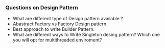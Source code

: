 ### Questions on Design Pattern

* What are different type of Design pattern available ?
* Abastract Factory vs Factory Design pattern.
* Best approach to write Builder Pattern.
* What are different ways to Write Singleton desing pattern? 
  Which one you will opt for multithreaded enviroment?
